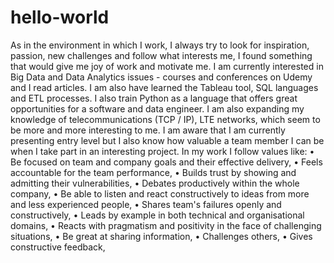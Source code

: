 # hello-world

As in the environment in which I work, I always try to look for inspiration, passion, new challenges and follow what
interests me, I found something that would give me joy of work and motivate me. I am
currently interested in Big Data and Data Analytics issues - courses and conferences on Udemy
and I read articles. I am also have learned the Tableau tool, SQL languages and ETL processes.
I also train Python as a language that offers great opportunities for a software and data
engineer. I am also expanding my knowledge of telecommunications (TCP / IP), LTE networks,
which seem to be more and more interesting to me. I am aware that I am currently presenting
entry level but I also know how valuable a team member I can be when I take part in an
interesting project. In my work I follow values like:
• Be focused on team and company goals and their effective delivery,
• Feels accountable for the team performance,
• Builds trust by showing and admitting their vulnerabilities,
• Debates productively within the whole company,
• Be able to listen and react constructively to ideas from more and less experienced
people,
• Shares team's failures openly and constructively,
• Leads by example in both technical and organisational domains,
• Reacts with pragmatism and positivity in the face of challenging situations,
• Be great at sharing information,
• Challenges others,
• Gives constructive feedback,

